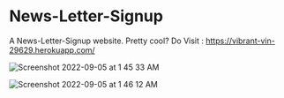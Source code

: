 # News-Letter-Signup

A News-Letter-Signup website. Pretty cool? 
Do Visit : https://vibrant-vin-29629.herokuapp.com/

![Screenshot 2022-09-05 at 1 45 33 AM](https://user-images.githubusercontent.com/107641270/188331830-b34d7bb7-55db-4075-a6be-30e02b2dffa6.png)

![Screenshot 2022-09-05 at 1 46 12 AM](https://user-images.githubusercontent.com/107641270/188331844-ac7667f1-fccf-4d85-86ef-73f58893f5bb.png)
